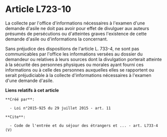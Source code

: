 # Article L723-10

La collecte par l'office d'informations nécessaires à l'examen d'une demande d'asile ne doit pas avoir pour effet de
divulguer aux auteurs présumés de persécutions ou d'atteintes graves l'existence de cette demande d'asile ou d'informations
la concernant. 

Sans préjudice des dispositions de l'article L. 733-4, ne sont pas communicables par l'office les informations versées au
dossier du demandeur ou relatives à leurs sources dont la divulgation porterait atteinte à la sécurité des personnes
physiques ou morales ayant fourni ces informations ou à celle des personnes auxquelles elles se rapportent ou serait
préjudiciable à la collecte d'informations nécessaires à l'examen d'une demande d'asile.

**Liens relatifs à cet article**

	**Créé par**:

	  - Loi n°2015-925 du 29 juillet 2015 - art. 11

	**Cite**:

	  - Code de l'entrée et du séjour des étrangers et ... - art. L733-4 (V)
